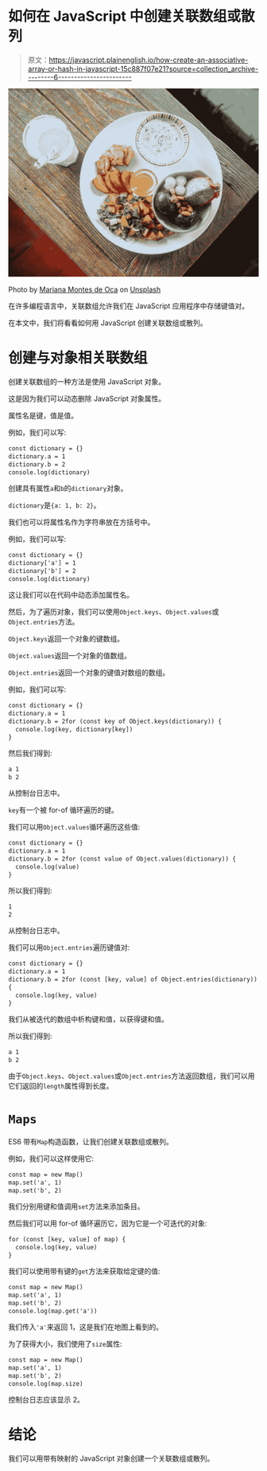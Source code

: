 # 如何在 JavaScript 中创建关联数组或散列

> 原文：<https://javascript.plainenglish.io/how-create-an-associative-array-or-hash-in-javascript-15c887f07e21?source=collection_archive---------6----------------------->

![](img/bc57e0ddf2a15de87ebf0330ed32e1cb.png)

Photo by [Mariana Montes de Oca](https://unsplash.com/@marianamontesdeoca?utm_source=medium&utm_medium=referral) on [Unsplash](https://unsplash.com?utm_source=medium&utm_medium=referral)

在许多编程语言中，关联数组允许我们在 JavaScript 应用程序中存储键值对。

在本文中，我们将看看如何用 JavaScript 创建关联数组或散列。

# 创建与对象相关联数组

创建关联数组的一种方法是使用 JavaScript 对象。

这是因为我们可以动态删除 JavaScript 对象属性。

属性名是键，值是值。

例如，我们可以写:

```
const dictionary = {}
dictionary.a = 1
dictionary.b = 2
console.log(dictionary)
```

创建具有属性`a`和`b`的`dictionary`对象。

`dictionary`是`{a: 1, b: 2}`。

我们也可以将属性名作为字符串放在方括号中。

例如，我们可以写:

```
const dictionary = {}
dictionary['a'] = 1
dictionary['b'] = 2
console.log(dictionary)
```

这让我们可以在代码中动态添加属性名。

然后，为了遍历对象，我们可以使用`Object.keys`、`Object.values`或`Object.entries`方法。

`Object.keys`返回一个对象的键数组。

`Object.values`返回一个对象的值数组。

`Object.entries`返回一个对象的键值对数组的数组。

例如，我们可以写:

```
const dictionary = {}
dictionary.a = 1
dictionary.b = 2for (const key of Object.keys(dictionary)) {
  console.log(key, dictionary[key])
}
```

然后我们得到:

```
a 1
b 2
```

从控制台日志中。

`key`有一个被 for-of 循环遍历的键。

我们可以用`Object.values`循环遍历这些值:

```
const dictionary = {}
dictionary.a = 1
dictionary.b = 2for (const value of Object.values(dictionary)) {
  console.log(value)
}
```

所以我们得到:

```
1
2
```

从控制台日志中。

我们可以用`Object.entries`遍历键值对:

```
const dictionary = {}
dictionary.a = 1
dictionary.b = 2for (const [key, value] of Object.entries(dictionary)) {
  console.log(key, value)
}
```

我们从被迭代的数组中析构键和值，以获得键和值。

所以我们得到:

```
a 1
b 2
```

由于`Object.keys`、`Object.values`或`Object.entries`方法返回数组，我们可以用它们返回的`length`属性得到长度。

# `Maps`

ES6 带有`Map`构造函数，让我们创建关联数组或散列。

例如，我们可以这样使用它:

```
const map = new Map()
map.set('a', 1)
map.set('b', 2)
```

我们分别用键和值调用`set`方法来添加条目。

然后我们可以用 for-of 循环遍历它，因为它是一个可迭代的对象:

```
for (const [key, value] of map) {
  console.log(key, value)
}
```

我们可以使用带有键的`get`方法来获取给定键的值:

```
const map = new Map()
map.set('a', 1)
map.set('b', 2)
console.log(map.get('a'))
```

我们传入`'a'`来返回 1，这是我们在地图上看到的。

为了获得大小，我们使用了`size`属性:

```
const map = new Map()
map.set('a', 1)
map.set('b', 2)
console.log(map.size)
```

控制台日志应该显示 2。

# 结论

我们可以用带有映射的 JavaScript 对象创建一个关联数组或散列。